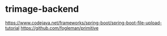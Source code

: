 # trimage-backend
https://www.codejava.net/frameworks/spring-boot/spring-boot-file-upload-tutorial
https://github.com/fogleman/primitive
